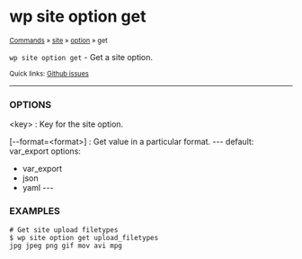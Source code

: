 # wp site option get

<small>[Commands](/commands/) &raquo; [site](/commands/site/) &raquo; [option](/commands/site/option/) &raquo; get</small>

`wp site option get` - Get a site option.

<small>Quick links: <a href="https://github.com/wp-cli/wp-cli/issues?q=is%3Aopen+label%3Acommand%3Asite-option-get+sort%3Aupdated-desc">Github issues</a></small>

<hr />

### OPTIONS

&lt;key&gt;
: Key for the site option.

[\--format=&lt;format&gt;]
: Get value in a particular format.
\---
default: var_export
options:
  - var_export
  - json
  - yaml
\---

### EXAMPLES

    # Get site upload filetypes
    $ wp site option get upload_filetypes
    jpg jpeg png gif mov avi mpg



